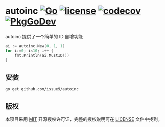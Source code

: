 autoinc
[![Go](https://github.com/issue9/autoinc/workflows/Go/badge.svg)](https://github.com/issue9/autoinc/actions?query=workflow%3AGo)
[![license](https://img.shields.io/badge/license-MIT-brightgreen.svg?style=flat)](https://opensource.org/licenses/MIT)
[![codecov](https://codecov.io/gh/issue9/autoinc/branch/master/graph/badge.svg)](https://codecov.io/gh/issue9/autoinc)
[![PkgGoDev](https://pkg.go.dev/badge/github.com/issue9/autoinc)](https://pkg.go.dev/github.com/issue9/autoinc)
======

autoinc 提供了一个简单的 ID 自增功能

```go
ai := autoinc.New(0, 1, 1)
for i:=0; i<10; i++ {
    fmt.Println(ai.MustID())
}
```

安装
----

```shell
go get github.com/issue9/autoinc
```

版权
----

本项目采用 [MIT](https://opensource.org/licenses/MIT) 开源授权许可证，完整的授权说明可在 [LICENSE](LICENSE) 文件中找到。
